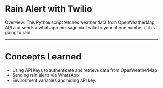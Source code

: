 # Rain Alert with Twilio
Overview: This Python script fetches weather data from OpenWeatherMap API and sends a whatsapp message via Twilio to your phone number if it is going to rain.

---

# Concepts Learned 
- Using API Keys to authenticate and retrieve data from OpenWeatherMap
- Sending rain alerts via WhatsApp
- Environment variables and hiding API key.